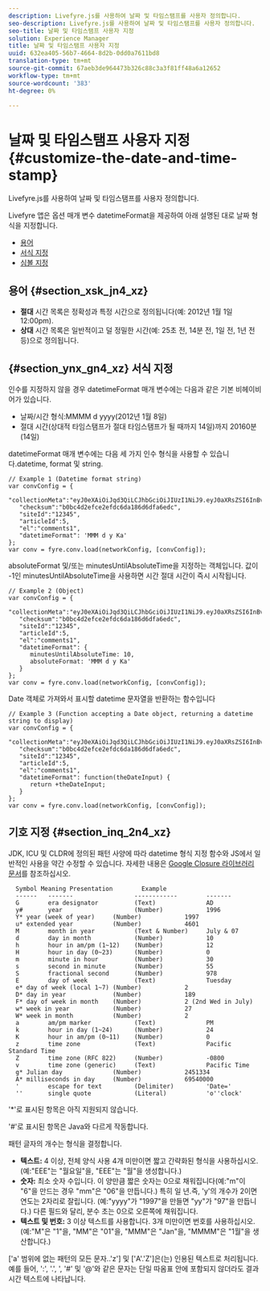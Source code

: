 ```yaml
---
description: Livefyre.js를 사용하여 날짜 및 타임스탬프를 사용자 정의합니다.
seo-description: Livefyre.js를 사용하여 날짜 및 타임스탬프를 사용자 정의합니다.
seo-title: 날짜 및 타임스탬프 사용자 지정
solution: Experience Manager
title: 날짜 및 타임스탬프 사용자 지정
uuid: 632ea405-56b7-4664-8d2b-0dd0a7611bd8
translation-type: tm+mt
source-git-commit: 67aeb3de964473b326c88c3a3f81ff48a6a12652
workflow-type: tm+mt
source-wordcount: '383'
ht-degree: 0%

---
```



# 날짜 및 타임스탬프 사용자 지정{#customize-the-date-and-time-stamp}

Livefyre.js를 사용하여 날짜 및 타임스탬프를 사용자 정의합니다.

Livefyre 앱은 옵션 매개 변수 datetimeFormat을 제공하여 아래 설명된 대로 날짜 형식을 지정합니다.

* [용어](#c_date_time_stamp/section_xsk_jn4_xz)
* [서식 지정](#c_date_time_stamp/section_ynx_gn4_xz)
* [심볼 지정](#c_date_time_stamp/section_inq_2n4_xz)

## 용어 {#section_xsk_jn4_xz}

* **절대** 시간 목록은 정확성과 특정 시간으로 정의됩니다(예: 2012년 1월 1일 12:00pm).
* **상대** 시간 목록은 일반적이고 덜 정밀한 시간(예: 25초 전, 14분 전, 1일 전, 1년 전 등)으로 정의됩니다.

## {#section_ynx_gn4_xz} 서식 지정

인수를 지정하지 않을 경우 datetimeFormat 매개 변수에는 다음과 같은 기본 비헤이비어가 있습니다.

* 날짜/시간 형식:MMMM d yyyy(2012년 1월 8일)
* 절대 시간(상대적 타임스탬프가 절대 타임스탬프가 될 때까지 14일)까지 20160분(14일)

datetimeFormat 매개 변수에는 다음 세 가지 인수 형식을 사용할 수 있습니다.datetime, format 및 string.

```
// Example 1 (Datetime format string)  
var convConfig = { 
   "collectionMeta":"eyJ0eXAiOiJqd3QiLCJhbGciOiJIUzI1NiJ9.eyJ0aXRsZSI6InBvc3QgMiIsInVybCI6Imh0dHA6XC9cL29yYW5nZXNhcmVncmVhdC5jb21cL3VzZWExcDcwXzEyXC8_cD01IiwidGFncyI6IiIsImNoZWNrc3VtIjoiYjBiYzRkMmVmY2UyZWZkYzZkYTE4NmQ2ZGZhNmVkYzAiLCJhcnRpY2xlSWQiOjV9.XZJTJgwpiFZCQ6dv8vvl91sMbFSJndzZPTHhmtOaImo", 
   "checksum":"b0bc4d2efce2efdc6da186d6dfa6edc", 
   "siteId":"12345", 
   "articleId":5, 
   "el":"comments1", 
   "datetimeFormat": 'MMM d y Ka' 
}; 
var conv = fyre.conv.load(networkConfig, [convConfig]);
```

absoluteFormat 및/또는 minutesUntilAbsoluteTime을 지정하는 객체입니다. 값이 -1인 minutesUntilAbsoluteTime을 사용하면 시간 절대 시간이 즉시 시작됩니다.

```
// Example 2 (Object)  
var convConfig = { 
   "collectionMeta":"eyJ0eXAiOiJqd3QiLCJhbGciOiJIUzI1NiJ9.eyJ0aXRsZSI6InBvc3QgMiIsInVybCI6Imh0dHA6XC9cL29yYW5nZXNhcmVncmVhdC5jb21cL3VzZWExcDcwXzEyXC8_cD01IiwidGFncyI6IiIsImNoZWNrc3VtIjoiYjBiYzRkMmVmY2UyZWZkYzZkYTE4NmQ2ZGZhNmVkYzAiLCJhcnRpY2xlSWQiOjV9.XZJTJgwpiFZCQ6dv8vvl91sMbFSJndzZPTHhmtOaImo", 
   "checksum":"b0bc4d2efce2efdc6da186d6dfa6edc", 
   "siteId":"12345", 
   "articleId":5, 
   "el":"comments1", 
   "datetimeFormat": { 
      minutesUntilAbsoluteTime: 10, 
      absoluteFormat: 'MMM d y Ka' 
   } 
};  
var conv = fyre.conv.load(networkConfig, [convConfig]);
```

Date 객체로 가져와서 표시할 datetime 문자열을 반환하는 함수입니다

```
// Example 3 (Function accepting a Date object, returning a datetime string to display) 
var convConfig = { 
   "collectionMeta":"eyJ0eXAiOiJqd3QiLCJhbGciOiJIUzI1NiJ9.eyJ0aXRsZSI6InBvc3QgMiIsInVybCI6Imh0dHA6XC9cL29yYW5nZXNhcmVncmVhdC5jb21cL3VzZWExcDcwXzEyXC8_cD01IiwidGFncyI6IiIsImNoZWNrc3VtIjoiYjBiYzRkMmVmY2UyZWZkYzZkYTE4NmQ2ZGZhNmVkYzAiLCJhcnRpY2xlSWQiOjV9.XZJTJgwpiFZCQ6dv8vvl91sMbFSJndzZPTHhmtOaImo", 
   "checksum":"b0bc4d2efce2efdc6da186d6dfa6edc", 
   "siteId":"12345", 
   "articleId":5, 
   "el":"comments1", 
   "datetimeFormat": function(theDateInput) { 
      return +theDateInput; 
   } 
};  
var conv = fyre.conv.load(networkConfig, [convConfig]);
```

## 기호 지정 {#section_inq_2n4_xz}

JDK, ICU 및 CLDR에 정의된 패턴 사양에 따라 datetime 형식 지정 함수와 JS에서 일반적인 사용을 약간 수정할 수 있습니다. 자세한 내용은 [Google Closure 라이브러리 문서](https://developers.google.com/closure/library/docs/overview)를 참조하십시오.

```
  Symbol Meaning Presentation        Example 
  ------   -------                 ------------        ------- 
  G        era designator          (Text)              AD 
  y#       year                    (Number)            1996 
  Y* year (week of year)     (Number)            1997 
  u* extended year           (Number)            4601 
  M        month in year           (Text & Number)     July & 07 
  d        day in month            (Number)            10 
  h        hour in am/pm (1~12)    (Number)            12 
  H        hour in day (0~23)      (Number)            0 
  m        minute in hour          (Number)            30 
  s        second in minute        (Number)            55 
  S        fractional second       (Number)            978 
  E        day of week             (Text)              Tuesday 
  e* day of week (local 1~7) (Number)            2 
  D* day in year             (Number)            189 
  F* day of week in month    (Number)            2 (2nd Wed in July) 
  w* week in year            (Number)            27 
  W* week in month           (Number)            2 
  a        am/pm marker            (Text)              PM 
  k        hour in day (1~24)      (Number)            24 
  K        hour in am/pm (0~11)    (Number)            0 
  z        time zone               (Text)              Pacific Standard Time 
  Z        time zone (RFC 822)     (Number)            -0800 
  v        time zone (generic)     (Text)              Pacific Time 
  g* Julian day              (Number)            2451334 
  A* milliseconds in day     (Number)            69540000 
  '        escape for text         (Delimiter)         'Date=' 
  ''       single quote            (Literal)           'o''clock'
```

&#39;*&#39;로 표시된 항목은 아직 지원되지 않습니다.

&#39;#&#39;로 표시된 항목은 Java와 다르게 작동합니다.

패턴 글자의 개수는 형식을 결정합니다.

* **텍스트:** 4 이상, 전체 양식 사용 4개 미만이면 짧고 간략화된 형식을 사용하십시오. (예:&quot;EEE&quot;는 &quot;월요일&quot;을, &quot;EEE&quot;는 &quot;월&quot;을 생성합니다.)
* **숫자:** 최소 숫자 수입니다. 이 양만큼 짧은 숫자는 0으로 채워집니다(예:&quot;m&quot;이 &quot;6&quot;을 만드는 경우 &quot;mm&quot;은 &quot;06&quot;을 만듭니다.) 특히 일 년.즉, &#39;y&#39;의 개수가 2이면 연도는 2자리로 잘립니다. (예:&quot;yyyy&quot;가 &quot;1997&quot;을 만들면 &quot;yy&quot;가 &quot;97&quot;을 만듭니다.) 다른 필드와 달리, 분수 초는 0으로 오른쪽에 채워집니다.
* **텍스트 및 번호:** 3 이상 텍스트를 사용합니다. 3개 미만이면 번호를 사용하십시오. (예:&quot;M&quot;은 &quot;1&quot;을, &quot;MM&quot;은 &quot;01&quot;을, &quot;MMM&quot;은 &quot;Jan&quot;을, &quot;MMMM&quot;은 &quot;1월&quot;을 생산합니다.)

[&#39;a&#39; 범위에 없는 패턴의 모든 문자..&#39;z&#39;] 및 [&#39;A&#39;.&#39;Z&#39;]은(는) 인용된 텍스트로 처리됩니다. 예를 들어, &#39;:&#39;, &#39;.&#39;, &#39;, &#39;#&#39; 및 &#39;@&#39;와 같은 문자는 단일 따옴표 안에 포함되지 않더라도 결과 시간 텍스트에 나타납니다.
